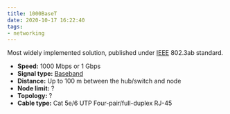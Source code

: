 ```yaml
---
title: 1000BaseT
date: 2020-10-17 16:22:40
tags:
- networking
---
```


Most widely implemented solution, published under
[IEEE](2020-10-13--13-12-35Z--networking_industry_standards_ieee.md) 802.3ab
standard.

* **Speed:** 1000 Mbps or 1 Gbps
* **Signal type:** [Baseband](2020-10-17--16-01-02Z--baseband.md)
* **Distance:** Up to 100 m between the hub/switch and node
* **Node limit:** ?
* **Topology:** ?
* **Cable type:** Cat 5e/6 UTP Four-pair/full-duplex RJ-45
